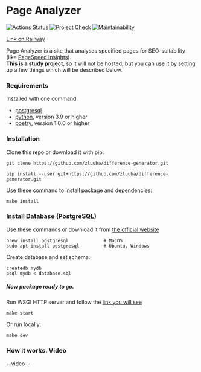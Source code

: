 # Page Analyzer

[![Actions Status](https://github.com/zluuba/python-project-83/workflows/hexlet-check/badge.svg)](https://github.com/zluuba/python-project-83/actions) 
[![Project Check](https://github.com/zluuba/python-project-83/actions/workflows/project-check.yml/badge.svg)](https://github.com/zluuba/python-project-83/actions/workflows/project-check.yml)
[![Maintainability](https://api.codeclimate.com/v1/badges/bc7724c1971a7f520682/maintainability)](https://codeclimate.com/github/zluuba/python-project-83/maintainability)

[Link on Railway](https://python-project-83-production-6275.up.railway.app/)

Page Analyzer is a site that analyses specified pages for SEO-suitability (like [PageSpeed Insights](https://pagespeed.web.dev/)). <br>
**This is a study project**, so it will not be hosted, but you can use it by setting up a few things which will be described below.

### Requirements
Installed with one command.

- [postgresql](https://www.postgresql.org/download/)
- [python](https://www.python.org/), version 3.9 or higher
- [poetry](https://python-poetry.org/docs/#installation), version 1.0.0 or higher


### Installation

Clone this repo or download it with pip:
```ch
git clone https://github.com/zluuba/difference-generator.git
```
```ch
pip install --user git+https://github.com/zluuba/difference-generator.git
```

Use these command to install package and dependencies:
```ch
make install
```

### Install Database (PostgreSQL)
Use these commands or download it from [the official website](https://www.postgresql.org/download/)
```ch
brew install postgresql             # MacOS
sudo apt install postgresql         # Ubuntu, Windows
```

Create database and set schema:
```ch
createdb mydb
psql mydb < database.sql
```

##### Now package ready to go.
Run WSGI HTTP server and follow the [link you will see](http://0.0.0.0:8000)
```ch
make start
```
Or run locally:
```ch
make dev
```


### How it works. Video

--video--
